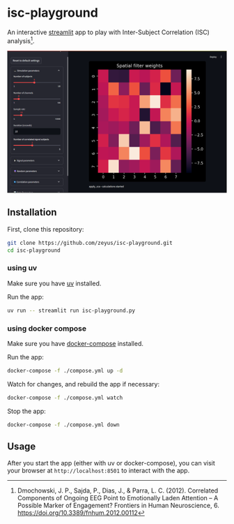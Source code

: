 # isc-playground

An interactive [streamlit](https://streamlit.io/) app to play with Inter-Subject Correlation (ISC) analysis[^1].

![ISC Playground](./web-ui.png)

## Installation

First, clone this repository:

```bash
git clone https://github.com/zeyus/isc-playground.git
cd isc-playground
```


### using uv

Make sure you have [uv](https://docs.astral.sh/uv/getting-started/installation/) installed.


Run the app:

```bash
uv run -- streamlit run isc-playground.py
```

### using docker compose

Make sure you have [docker-compose](https://docs.docker.com/compose/install/) installed.

Run the app:

```bash
docker-compose -f ./compose.yml up -d
```

Watch for changes, and rebuild the app if necessary:

```bash
docker-compose -f ./compose.yml watch
```

Stop the app:

```bash
docker-compose -f ./compose.yml down
```

## Usage

After you start the app (either with uv or docker-compose), you can visit your browser at `http://localhost:8501` to interact with the app.




[^1]: Dmochowski, J. P., Sajda, P., Dias, J., & Parra, L. C. (2012). Correlated Components of Ongoing EEG Point to Emotionally Laden Attention – A Possible Marker of Engagement? Frontiers in Human Neuroscience, 6. https://doi.org/10.3389/fnhum.2012.00112

